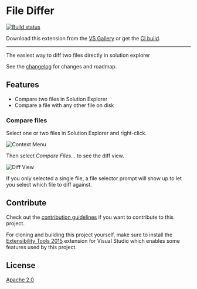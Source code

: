 # File Differ

[![Build status](https://ci.appveyor.com/api/projects/status/s65xx32188hpocy7?svg=true)](https://ci.appveyor.com/project/madskristensen/filediffer)

Download this extension from the [VS Gallery](https://visualstudiogallery.msdn.microsoft.com/9b4f1f00-492d-48bc-8857-702332217b67)
or get the [CI build](http://vsixgallery.com/extension/ea5c68d6-cdae-4e79-bd46-2a39e95bb256/).

---------------------------------------

The easiest way to diff two files directly in solution explorer

See the [changelog](CHANGELOG.md) for changes and roadmap.

## Features

- Compare two files in Solution Explorer
- Compare a file with any other file on disk

### Compare files
Select one or two files in Solution Explorer and
right-click.

![Context Menu](art/context-menu.png)

Then select *Compare Files...* to see the 
diff view.

![Diff View](art/diff-view.png)

If you only selected a single file, a file
selector prompt will show up to let you select
which file to diff against.

## Contribute
Check out the [contribution guidelines](CONTRIBUTING.md)
if you want to contribute to this project.

For cloning and building this project yourself, make sure
to install the
[Extensibility Tools 2015](https://visualstudiogallery.msdn.microsoft.com/ab39a092-1343-46e2-b0f1-6a3f91155aa6)
extension for Visual Studio which enables some features
used by this project.

## License
[Apache 2.0](LICENSE)